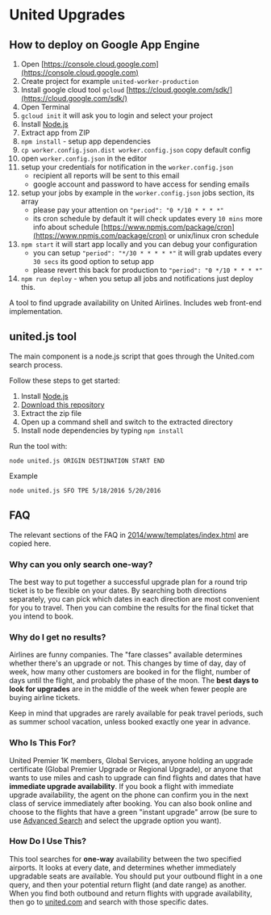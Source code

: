 United Upgrades
======


## How to deploy on Google App Engine
1. Open [https://console.cloud.google.com](https://console.cloud.google.com)
1. Create project for example `united-worker-production`
1. Install google cloud tool `gcloud` [https://cloud.google.com/sdk/](https://cloud.google.com/sdk/)
1. Open Terminal
1. `gcloud init` it will ask you to login and select your project
1. Install [Node.js](https://nodejs.org)
1. Extract app from ZIP
1. `npm install` - setup app dependencies
1. `cp worker.config.json.dist worker.config.json` copy default config
1. open `worker.config.json` in the editor
1. setup your credentials for notification in the `worker.config.json`  
    - recipient all reports will be sent to this email
    - google account and password to have access for sending emails
1. setup your jobs by example in the `worker.config.json` jobs section, its array
    - please pay your attention on `"period": "0 */10 * * * *"` 
    - its cron schedule by default it will check updates every `10 mins` more info about schedule [https://www.npmjs.com/package/cron](https://www.npmjs.com/package/cron) or unix/linux cron schedule 
1. `npm start` it will start app locally and you can debug your configuration
    - you can setup `"period": "*/30 * * * * *"` it will grab updates every `30 secs` its good option to setup app
    - please revert this back for production to `"period": "0 */10 * * * *"`
1. `npm run deploy` - when you setup all jobs and notifications just deploy this.

    
 
A tool to find upgrade availability on United Airlines. Includes web front-end implementation.

## united.js tool

The main component is a node.js script that goes through the United.com search process.

Follow these steps to get started:

1. Install [Node.js](https://nodejs.org)
1. [Download this repository](https://github.com/polastre/united/archive/master.zip)
1. Extract the zip file
1. Open up a command shell and switch to the extracted directory
1. Install node dependencies by typing `npm install`

Run the tool with:

    node united.js ORIGIN DESTINATION START END

Example

    node united.js SFO TPE 5/18/2016 5/20/2016

## FAQ

The relevant sections of the FAQ in [2014/www/templates/index.html](2014/www/templates/index.html) are copied here.

### Why can you only search one-way?

The best way to put together a successful upgrade plan for a round trip ticket is to be flexible on your dates.  By searching both directions separately, you can pick which dates in each direction are most convenient for you to travel.  Then you can combine the results for the final ticket that you intend to book.

### Why do I get no results?

Airlines are funny companies.  The "fare classes" available determines whether there's an upgrade or not.  This changes by time of day, day of week, how many other customers are booked in for the flight, number of days until the flight, and probably the phase of the moon.  The **best days to look for upgrades** are in the middle of the week when fewer people are buying airline tickets.

Keep in mind that upgrades are rarely available for peak travel periods, such as summer school vacation, unless booked exactly one year in advance.

### Who Is This For?

United Premier 1K members, Global Services, anyone holding an upgrade certificate (Global Premier Upgrade or Regional Upgrade), or anyone that wants to use miles and cash to upgrade can find flights and dates that have **immediate upgrade availability**.  If you book a flight with immediate upgrade availability, the agent on the phone can confirm you in the next class of service immediately after booking.  You can also book online and choose to the flights that have a green "instant upgrade" arrow (be sure to use [Advanced Search](https://www.united.com/ual/en/us/flight-search/book-a-flight) and select the upgrade option you want).

### How Do I Use This?

This tool searches for **one-way** availability between the two specified airports.  It looks at every date, and determines whether immediately upgradable seats are available.  You should put your outbound flight in a one query, and then your potential return flight (and date range) as another.  When you find both outbound and return flights with upgrade availability, then go to [united.com](https://www.united.com/ual/en/us/flight-search/book-a-flight) and search with those specific dates.
